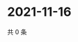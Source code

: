 # 2021-11-16

共 0 条

<!-- BEGIN WEIBO -->
<!-- 最后更新时间 Tue Nov 16 2021 22:00:51 GMT+0800 (China Standard Time) -->

<!-- END WEIBO -->
